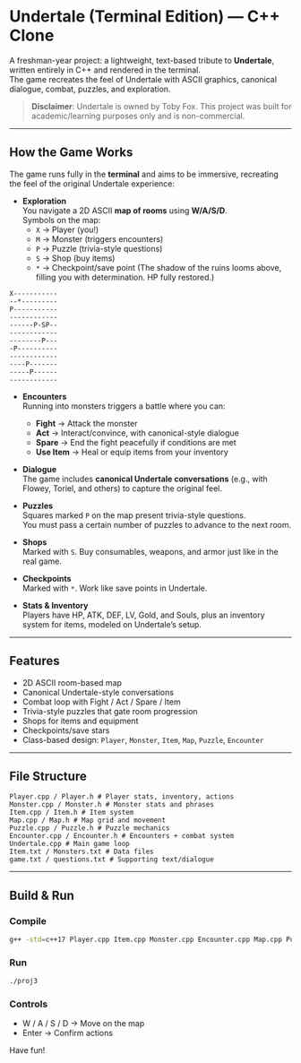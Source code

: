 # Undertale (Terminal Edition) — C++ Clone

A freshman-year project: a lightweight, text-based tribute to **Undertale**, written entirely in C++ and rendered in the terminal.  
The game recreates the feel of Undertale with ASCII graphics, canonical dialogue, combat, puzzles, and exploration.

> **Disclaimer**: Undertale is owned by Toby Fox. This project was built for academic/learning purposes only and is non-commercial.

---

## How the Game Works

The game runs fully in the **terminal** and aims to be immersive, recreating the feel of the original Undertale experience:

- **Exploration**  
  You navigate a 2D ASCII **map of rooms** using **W/A/S/D**.  
  Symbols on the map:
  - `X` → Player (you!)
  - `M` → Monster (triggers encounters)  
  - `P` → Puzzle (trivia-style questions)  
  - `S` → Shop (buy items)  
  - `*` → Checkpoint/save point (The shadow of the ruins looms above, filling you with determination. HP fully restored.) 

```
X-----------
--*---------
P-----------
------------
------P-SP--
------------
--------P---
-P----------
------------
----P-------
-----P------
------------
```

- **Encounters**  
  Running into monsters triggers a battle where you can:
  - **Fight** → Attack the monster
  - **Act** → Interact/convince, with canonical-style dialogue
  - **Spare** → End the fight peacefully if conditions are met
  - **Use Item** → Heal or equip items from your inventory  

- **Dialogue**  
  The game includes **canonical Undertale conversations** (e.g., with Flowey, Toriel, and others) to capture the original feel.

- **Puzzles**  
  Squares marked `P` on the map present trivia-style questions.  
  You must pass a certain number of puzzles to advance to the next room.

- **Shops**  
  Marked with `S`. Buy consumables, weapons, and armor just like in the real game.

- **Checkpoints**  
  Marked with `*`. Work like save points in Undertale.

- **Stats & Inventory**  
  Players have HP, ATK, DEF, LV, Gold, and Souls, plus an inventory system for items, modeled on Undertale’s setup.

---

## Features
- 2D ASCII room-based map
- Canonical Undertale-style conversations
- Combat loop with Fight / Act / Spare / Item
- Trivia-style puzzles that gate room progression
- Shops for items and equipment
- Checkpoints/save stars
- Class-based design: `Player`, `Monster`, `Item`, `Map`, `Puzzle`, `Encounter`

---

## File Structure
```
Player.cpp / Player.h # Player stats, inventory, actions
Monster.cpp / Monster.h # Monster stats and phrases
Item.cpp / Item.h # Item system
Map.cpp / Map.h # Map grid and movement
Puzzle.cpp / Puzzle.h # Puzzle mechanics
Encounter.cpp / Encounter.h # Encounters + combat system
Undertale.cpp # Main game loop
Item.txt / Monsters.txt # Data files
game.txt / questions.txt # Supporting text/dialogue
```

---

## Build & Run

### Compile
```bash
g++ -std=c++17 Player.cpp Item.cpp Monster.cpp Encounter.cpp Map.cpp Puzzle.cpp Undertale.cpp -o proj3
```

### Run
```bash
./proj3
```

### Controls
- W / A / S / D → Move on the map
- Enter → Confirm actions

Have fun! 